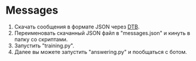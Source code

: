 # Messages
1. Скачать сообщения в формате JSON через [DTB](https://discord.gg/ZWfHS8P7GU).
2. Переименовать скачанный JSON файл в "messages.json" и кинуть в папку со скриптами.
3. Запустить "training.py".
4. Далее вы можете запустить "answering.py" и пообщаться с ботом.
